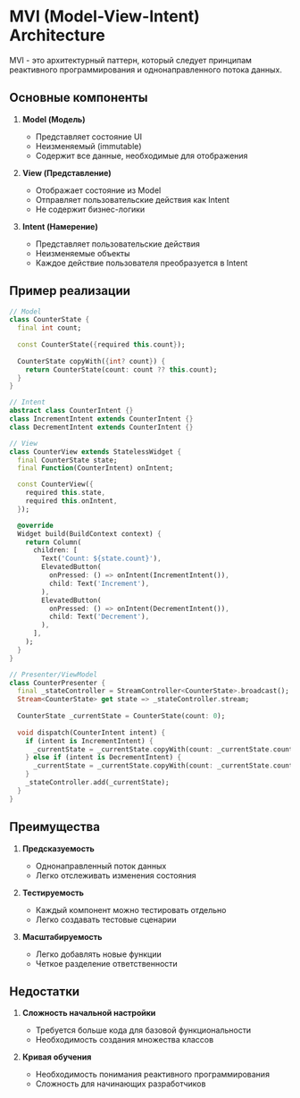 # MVI (Model-View-Intent) Architecture

MVI - это архитектурный паттерн, который следует принципам реактивного программирования и однонаправленного потока данных.

## Основные компоненты

1. **Model (Модель)**
   - Представляет состояние UI
   - Неизменяемый (immutable)
   - Содержит все данные, необходимые для отображения

2. **View (Представление)**
   - Отображает состояние из Model
   - Отправляет пользовательские действия как Intent
   - Не содержит бизнес-логики

3. **Intent (Намерение)**
   - Представляет пользовательские действия
   - Неизменяемые объекты
   - Каждое действие пользователя преобразуется в Intent

## Пример реализации

```dart
// Model
class CounterState {
  final int count;
  
  const CounterState({required this.count});
  
  CounterState copyWith({int? count}) {
    return CounterState(count: count ?? this.count);
  }
}

// Intent
abstract class CounterIntent {}
class IncrementIntent extends CounterIntent {}
class DecrementIntent extends CounterIntent {}

// View
class CounterView extends StatelessWidget {
  final CounterState state;
  final Function(CounterIntent) onIntent;

  const CounterView({
    required this.state,
    required this.onIntent,
  });

  @override
  Widget build(BuildContext context) {
    return Column(
      children: [
        Text('Count: ${state.count}'),
        ElevatedButton(
          onPressed: () => onIntent(IncrementIntent()),
          child: Text('Increment'),
        ),
        ElevatedButton(
          onPressed: () => onIntent(DecrementIntent()),
          child: Text('Decrement'),
        ),
      ],
    );
  }
}

// Presenter/ViewModel
class CounterPresenter {
  final _stateController = StreamController<CounterState>.broadcast();
  Stream<CounterState> get state => _stateController.stream;
  
  CounterState _currentState = CounterState(count: 0);
  
  void dispatch(CounterIntent intent) {
    if (intent is IncrementIntent) {
      _currentState = _currentState.copyWith(count: _currentState.count + 1);
    } else if (intent is DecrementIntent) {
      _currentState = _currentState.copyWith(count: _currentState.count - 1);
    }
    _stateController.add(_currentState);
  }
}
```

## Преимущества

1. **Предсказуемость**
   - Однонаправленный поток данных
   - Легко отслеживать изменения состояния

2. **Тестируемость**
   - Каждый компонент можно тестировать отдельно
   - Легко создавать тестовые сценарии

3. **Масштабируемость**
   - Легко добавлять новые функции
   - Четкое разделение ответственности

## Недостатки

1. **Сложность начальной настройки**
   - Требуется больше кода для базовой функциональности
   - Необходимость создания множества классов

2. **Кривая обучения**
   - Необходимость понимания реактивного программирования
   - Сложность для начинающих разработчиков 